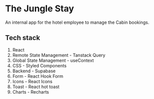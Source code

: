 # The Jungle Stay

An internal app for the hotel employee to manage the Cabin bookings.

## Tech stack

1. React
2. Remote State Management - Tanstack Query
3. Global State Management - useContext
4. CSS - Styled Components
5. Backend - Supabase
6. Form - React Hook Form
7. Icons - React Icons
8. Toast - React hot toast
9. Charts - Recharts
